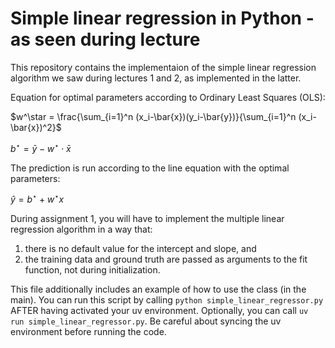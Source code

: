 # Simple linear regression in Python - as seen during lecture

This repository contains the implementaion of the simple linear regression
algorithm we saw during lectures 1 and 2, as implemented in the latter.

Equation for optimal parameters according to Ordinary Least Squares (OLS):

$w^\star = \frac{\sum_{i=1}^n (x_i-\bar{x})(y_i-\bar{y})}{\sum_{i=1}^n (x_i-\bar{x})^2}$

$b^\star = \bar{y} - w^\star \cdot \bar{x}$

The prediction is run according to the line equation with the optimal parameters:

$\hat{y} = b^\star + w^\star x$

During assignment 1, you will have to implement the multiple linear regression algorithm
in a way that:
1. there is no default value for the intercept and slope, and
2. the training data and ground truth are passed as arguments to the fit function, not during initialization.

This file additionally includes an example of how to use the class (in the main).
You can run this script by calling `python simple_linear_regressor.py` AFTER having activated
your uv environment. Optionally, you can call `uv run simple_linear_regressor.py`.
Be careful about syncing the uv environment before running the code.